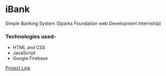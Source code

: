 # iBank
Simple Banking System (Sparks Foundation web Development Internship)
### Technologies used-
<ul> <li>  HTML and CSS </li>
<li>  JavaScript </li>
<li>  Google Firebase </li> </ul>
<a href="http://ibank.infinityfreeapp.com/"> Project Link </a>
